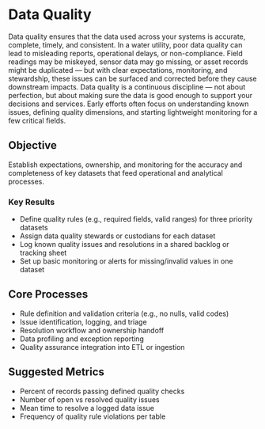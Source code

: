 # Data Quality
Data quality ensures that the data used across your systems is accurate, complete, timely, and consistent. In a water utility, poor data quality can lead to misleading reports, operational delays, or non-compliance.   Field readings may be miskeyed, sensor data may go missing, or asset records might be duplicated — but with clear expectations, monitoring, and stewardship, these issues can be surfaced and corrected before they cause downstream impacts.
Data quality is a continuous discipline — not about perfection, but about making sure the data is good enough to support your decisions and services. Early efforts often focus on understanding known issues, defining quality dimensions, and starting lightweight monitoring for a few critical fields.

## Objective
Establish expectations, ownership, and monitoring for the accuracy and completeness of key datasets that feed operational and analytical processes.

### Key Results
- Define quality rules (e.g., required fields, valid ranges) for three priority datasets  
- Assign data quality stewards or custodians for each dataset  
- Log known quality issues and resolutions in a shared backlog or tracking sheet  
- Set up basic monitoring or alerts for missing/invalid values in one dataset  

## Core Processes
- Rule definition and validation criteria (e.g., no nulls, valid codes)  
- Issue identification, logging, and triage  
- Resolution workflow and ownership handoff  
- Data profiling and exception reporting  
- Quality assurance integration into ETL or ingestion  

## Suggested Metrics
- Percent of records passing defined quality checks  
- Number of open vs resolved quality issues  
- Mean time to resolve a logged data issue  
- Frequency of quality rule violations per table